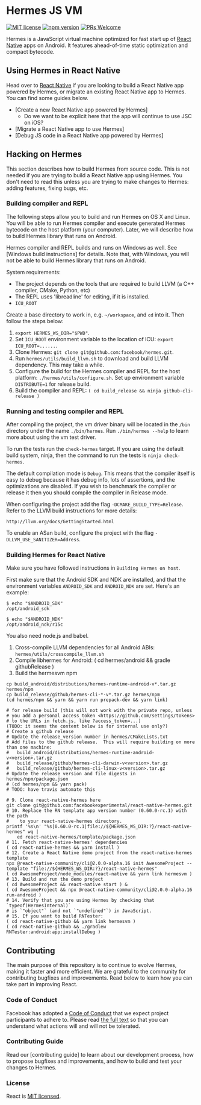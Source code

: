 # Hermes JS VM
[![MIT license](https://img.shields.io/badge/license-MIT-blue.svg)](https://github.com/facebook/hermes/blob/master/LICENSE)
[![npm version](https://img.shields.io/npm/v/hermesvm.svg?style=flat)](https://www.npmjs.com/package/hermesvm)
[![PRs Welcome](https://img.shields.io/badge/PRs-welcome-brightgreen.svg)](https://github.com/facebook/hermes/blob/master/CONTRIBUTING.md)

Hermes is a JavaScript virtual machine optimized for fast start up of
[React Native](https://facebook.github.io/react-native/) apps on Android.
It features ahead-of-time static optimization and compact bytecode.

## Using Hermes in React Native

Head over to [React Native](https://facebook.github.io/react-native/)
if you are looking to build a React Native app powered by Hermes,
or migrate an existing React Native app to Hermes. You can find some
guides below.

* [Create a new React Native app powered by Hermes]
  * Do we want to be explicit here that the app will continue to use JSC on iOS?
* [Migrate a React Native app to use Hermes]
* [Debug JS code in a React Native app powered by Hermes]

## Hacking on Hermes

This section describes how to build Hermes from source code.
This is not needed if you are trying to build a React Native
app using Hermes. You don't need to read this unless you are trying to
make changes to Hermes: adding features, fixing bugs, etc.

### Building compiler and REPL

The following steps allow you to build and run Hermes on OS X and Linux.
You will be able to run Hermes compiler and execute generated Hermes bytecode
on the host platform (your computer). Later, we will describe how to build
Hermes library that runs on Android.

Hermes compiler and REPL builds and runs on Windows as well. See [Windows build
instructions] for details.
Note that, with Windows, you will not be able to build Hermes library that runs on Android.

System requirements:

* The project depends on the tools that are required to build LLVM (a C++ compiler, CMake, Python, etc)
* The REPL uses 'libreadline' for editing, if it is installed.
* `ICU_ROOT`

Create a base directory to work in, e.g. `~/workspace`, and `cd` into it. Then
follow the steps below:

1. `export HERMES_WS_DIR="$PWD"`.
2. Set `ICU_ROOT` environment variable to the location of ICU:
   `export ICU_ROOT=......`.
3. Clone Hermes: `git clone git@github.com:facebook/hermes.git`.
4. Run `hermes/utils/build_llvm.sh` to download and build LLVM dependency.
   This may take a while.
5. Configure the build for the Hermes compiler and REPL for the host platform:
   `./hermes/utils/configure.sh`. Set up environment variable `DISTRIBUTE=1`
   for release build.
6. Build the compiler and REPL: `( cd build_release && ninja github-cli-release )`

### Running and testing compiler and REPL

After compiling the project, the vm driver binary will be located in the `/bin`
directory under the name `./bin/hermes`.  Run `./bin/hermes --help` to learn
more about using the vm test driver.

To run the tests run the `check-hermes` target. If you are using the default
build system, ninja, then the command to run the tests is `ninja check-hermes`.

The default compilation mode is `Debug`. This means that the compiler itself is
easy to debug because it has debug info, lots of assertions, and the
optimizations are disabled. If you wish to benchmark the compiler or release it
then you should compile the compiler in Release mode.

When configuring the project add the flag `-DCMAKE_BUILD_TYPE=Release`. Refer to
the LLVM build instructions for more details:

    http://llvm.org/docs/GettingStarted.html

To enable an ASan build, configure the project with the flag
`-DLLVM_USE_SANITIZER=Address`.

### Building Hermes for React Native

Make sure you have followed instructions in `Building Hermes on host`.

First make sure that the Android SDK and NDK are installed, and that the
environment variables `ANDROID_SDK` and `ANDROID_NDK` are set. Here's an
example:

```
$ echo "$ANDROID_SDK"
/opt/android_sdk

$ echo "$ANDROID_NDK"
/opt/android_ndk/r15c
```

You also need node.js and babel.

1. Cross-compile LLVM dependencies for all Android ABIs: `hermes/utils/crosscompile_llvm.sh`
2. Compile libhermes for Android: ( cd hermes/android && gradle githubRelease )
3. Build the hermesvm npm

```
cp build_android/distributions/hermes-runtime-android-v*.tar.gz hermes/npm
cp build_release/github/hermes-cli-*-v*.tar.gz hermes/npm
(cd hermes/npm && yarn && yarn run prepack-dev && yarn link)

# for release build (this will not work with the private repo, unless
# you add a personal access token <https://github.com/settings/tokens>
# to the URLs in fetch.js, like ?access_token=...)
(TODO: it seems the content below is for internal use only?)
# Create a github release
# Update the release_version number in hermes/CMakeLists.txt
# Add files to the github release.  This will require building on more than one machine:
#   build_android/distributions/hermes-runtime-android-v<version>.tar.gz
#   build_release/github/hermes-cli-darwin-v<version>.tar.gz
#   build_release/github/hermes-cli-linux-v<version>.tar.gz
# Update the release version and file digests in hermes/npm/package.json
# (cd hermes/npm && yarn pack)
# TODO: have travis automate this

# 9. Clone react-native-hermes here
git clone git@github.com:facebookexperimental/react-native-hermes.git
# 10. Replace the RN template app version number (0.60.0-rc.1) with the path
#    to your react-native-hermes directory.
printf '%s\n' "%s|0.60.0-rc.1|file://${HERMES_WS_DIR:?}/react-native-hermes" wq |
    ed react-native-hermes/template/package.json
# 11. Fetch react-native-hermes' dependencies
( cd react-native-hermes && yarn install )
# 12. Create a React Native demo project from the react-native-hermes template
npx @react-native-community/cli@2.0.0-alpha.16 init AwesomeProject --template "file://${HERMES_WS_DIR:?}/react-native-hermes"
( cd AwesomeProject/node_modules/react-native && yarn link hermesvm )
# 13. Build and run the demo project
( cd AwesomeProject && react-native start ) &
( cd AwesomeProject && npx @react-native-community/cli@2.0.0-alpha.16 run-android )
# 14. Verify that you are using Hermes by checking that `typeof(HermesInternal)`
# is `"object"` (and not `"undefined"`) in JavaScript.
# 15. If you want to build RNTester:
( cd react-native-github && yarn link hermesvm )
( cd react-native-github && ./gradlew RNTester:android:app:installDebug )
```

## Contributing

The main purpose of this repository is to continue to evolve Hermes, making it faster and more efficient. We are grateful to the community for contributing bugfixes and improvements. Read below to learn how you can take part in improving React.

### Code of Conduct

Facebook has adopted a [Code of Conduct](./CODE_OF_CONDUCT) that we expect project participants to adhere to. Please read [the full text](https://code.fb.com/codeofconduct) so that you can understand what actions will and will not be tolerated.

### Contributing Guide

Read our [contributing guide] to learn about our development process, how to propose bugfixes and improvements, and how to build and test your changes to Hermes.

### License

React is [MIT licensed](./LICENSE).
